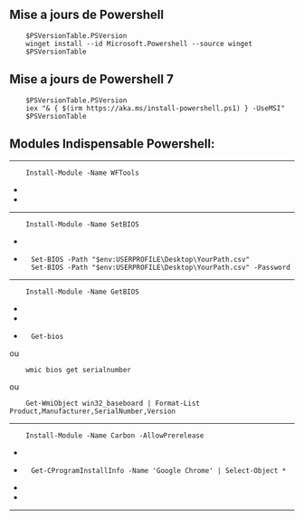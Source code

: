 Mise a jours de Powershell
------------------------------------------------------------------------------------------------------------------------------------------

        $PSVersionTable.PSVersion
        winget install --id Microsoft.Powershell --source winget
        $PSVersionTable

Mise a jours de Powershell 7
------------------------------------------------------------------------------------------------------------------------------------------

        $PSVersionTable.PSVersion
        iex "& { $(irm https://aka.ms/install-powershell.ps1) } -UseMSI"
        $PSVersionTable



Modules Indispensable Powershell:
------------------------------------------------------------------------------------------------------------------------------------------
------------------------------------------------------------------------------------------------------------------------------------------

        Install-Module -Name WFTools 
*
*
------------------------------------------------------------------------------------------------------------------------------------------
        Install-Module -Name SetBIOS 
*
*
        Set-BIOS -Path "$env:USERPROFILE\Desktop\YourPath.csv"
        Set-BIOS -Path "$env:USERPROFILE\Desktop\YourPath.csv" -Password
        
------------------------------------------------------------------------------------------------------------------------------------------
        Install-Module -Name GetBIOS 
*
*
*
        Get-bios       
 ou
      
        wmic bios get serialnumber
ou

        Get-WmiObject win32_baseboard | Format-List Product,Manufacturer,SerialNumber,Version
        
------------------------------------------------------------------------------------------------------------------------------------------        
        Install-Module -Name Carbon -AllowPrerelease 
*
*
        Get-CProgramInstallInfo -Name 'Google Chrome' | Select-Object * 
*
*
------------------------------------------------------------------------------------------------------------------------------------------

        

